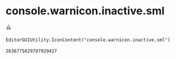 # console.warnicon.inactive.sml
![](/img/console.warnicon.inactive.sml.png)

``` CSharp
EditorGUIUtility.IconContent("console.warnicon.inactive.sml")
```
```
2636775829707929427
```
